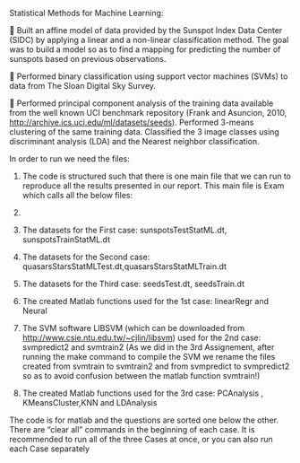 Statistical Methods for Machine Learning:

  Built  an affine model of data provided by the Sunspot Index Data Center (SIDC) 
by applying a linear and a non-linear classification method. The goal was to build 
a model so as to find a mapping for predicting the number of sunspots  based on 
previous observations.

  Performed  binary  classification  using  support  vector  machines  (SVMs)  to  data 
from The Sloan Digital Sky Survey.

  Performed  principal component analysis of the training data available from the 
well  known  UCI  benchmark  repository  (Frank  and  Asuncion,  2010, 
http://archive.ics.uci.edu/ml/datasets/seeds).  Performed  3-means clustering of 
the same training data. Classified the 3 image classes using discriminant analysis 
(LDA) and the Nearest neighbor classification.

In order to run we need the files: 

1.	The code is structured such that there is one main file that we can run to reproduce all the results presented in our report. This main file is Exam which calls all the below files:
2.	
2.	The datasets for the First case:                                                               sunspotsTestStatML.dt, sunspotsTrainStatML.dt

3.	The datasets for the Second case: quasarsStarsStatMLTest.dt,quasarsStarsStatMLTrain.dt

4.	The datasets for the Third case: 				                            seedsTest.dt, seedsTrain.dt

5.	The created Matlab functions used for the 1st case:
 linearRegr and Neural

6.	The SVM software LIBSVM (which can be downloaded  from http://www.csie.ntu.edu.tw/~cjlin/libsvm)  used for the 2nd case: 
svmpredict2  and svmtrain2  (As we did in the 3rd Assignement, after running the make command to compile the SVM we rename the files created from svmtrain to svmtrain2 and from svmpredict to svmpredict2 so as to avoid confusion between the matlab function svmtrain!)

7.	The created Matlab functions used for the 3rd  case: 
PCAnalysis , KMeansCluster,KNN and LDAnalysis

The code is for matlab and the questions are sorted one below the other. There are “clear all” commands in the beginning of each case. It is recommended to run all of the three Cases at once, or you can also run each Case separately 
